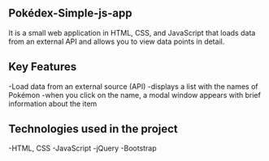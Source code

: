 ## Pokédex-Simple-js-app

It is a small web application in HTML, CSS, and JavaScript that loads data from an external API and allows you to view data points in detail.

## Key Features

-Load data from an external source (API)
-displays a list with the names of Pokémon
-when you click on the name, a modal window appears with brief information about the item

## Technologies used in the project

-HTML, CSS
-JavaScript
-jQuery
-Bootstrap
